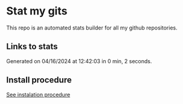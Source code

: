 # Stat my gits

This repo is an automated stats builder for all my github repositories.

## Links to stats


Generated on 04/16/2024 at 12:42:03 in 0 min, 2 seconds.

## Install procedure

[See instalation procedure](./src/install.md)
